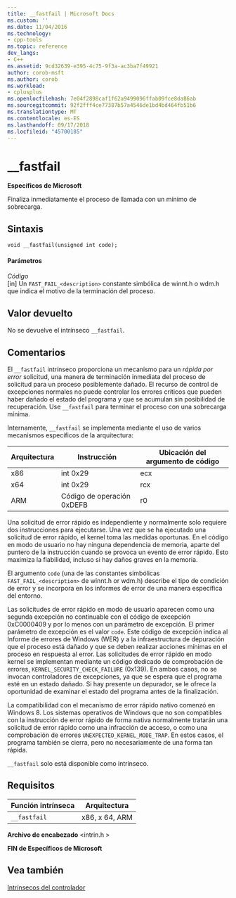 ```yaml
---
title: __fastfail | Microsoft Docs
ms.custom: ''
ms.date: 11/04/2016
ms.technology:
- cpp-tools
ms.topic: reference
dev_langs:
- C++
ms.assetid: 9cd32639-e395-4c75-9f3a-ac3ba7f49921
author: corob-msft
ms.author: corob
ms.workload:
- cplusplus
ms.openlocfilehash: 7e04f2898caf1f62a9499096ffab09fce8da86ab
ms.sourcegitcommit: 92f2fff4ce77387b57a4546de1bd4bd464fb51b6
ms.translationtype: MT
ms.contentlocale: es-ES
ms.lasthandoff: 09/17/2018
ms.locfileid: "45700185"
---
```

# <a name="fastfail"></a>__fastfail
**Específicos de Microsoft**  
  
 Finaliza inmediatamente el proceso de llamada con un mínimo de sobrecarga.  
  
## <a name="syntax"></a>Sintaxis  
  
```  
void __fastfail(unsigned int code);  
```  
  
#### <a name="parameters"></a>Parámetros  
*Código*<br/>
[in] Un `FAST_FAIL_<description>` constante simbólica de winnt.h o wdm.h que indica el motivo de la terminación del proceso.  
  
## <a name="return-value"></a>Valor devuelto  
 No se devuelve el intrínseco `__fastfail`.  
  
## <a name="remarks"></a>Comentarios  
 El `__fastfail` intrínseco proporciona un mecanismo para un *rápida por error* solicitud, una manera de terminación inmediata del proceso de solicitud para un proceso posiblemente dañado. El recurso de control de excepciones normales no puede controlar los errores críticos que pueden haber dañado el estado del programa y que se acumulan sin posibilidad de recuperación. Use `__fastfail` para terminar el proceso con una sobrecarga mínima.  
  
 Internamente, `__fastfail` se implementa mediante el uso de varios mecanismos específicos de la arquitectura:  
  
|Arquitectura|Instrucción|Ubicación del argumento de código|  
|------------------|-----------------|-------------------------------|  
|x86|int 0x29|ecx|  
|x64|int 0x29|rcx|  
|ARM|Código de operación 0xDEFB|r0|  
  
 Una solicitud de error rápido es independiente y normalmente solo requiere dos instrucciones para ejecutarse. Una vez que se ha ejecutado una solicitud de error rápido, el kernel toma las medidas oportunas. En el código en modo de usuario no hay ninguna dependencia de memoria, aparte del puntero de la instrucción cuando se provoca un evento de error rápido. Esto maximiza la fiabilidad, incluso si hay daños graves en la memoria.  
  
 El argumento `code` (una de las constantes simbólicas `FAST_FAIL_<description>` de winnt.h or wdm.h) describe el tipo de condición de error y se incorpora en los informes de error de una manera específica del entorno.  
  
 Las solicitudes de error rápido en modo de usuario aparecen como una segunda excepción no continuable con el código de excepción 0xC0000409 y por lo menos con un parámetro de excepción. El primer parámetro de excepción es el valor `code`. Este código de excepción indica al Informe de errores de Windows (WER) y a la infraestructura de depuración que el proceso está dañado y que se deben realizar acciones mínimas en el proceso en respuesta al error. Las solicitudes de error rápido en modo kernel se implementan mediante un código dedicado de comprobación de errores, `KERNEL_SECURITY_CHECK_FAILURE` (0x139). En ambos casos, no se invocan controladores de excepciones, ya que se espera que el programa esté en un estado dañado. Si hay presente un depurador, se le ofrece la oportunidad de examinar el estado del programa antes de la finalización.  
  
 La compatibilidad con el mecanismo de error rápido nativo comenzó en Windows 8. Los sistemas operativos de Windows que no son compatibles con la instrucción de error rápido de forma nativa normalmente tratarán una solicitud de error rápido como una infracción de acceso, o como una comprobación de errores `UNEXPECTED_KERNEL_MODE_TRAP`. En estos casos, el programa también se cierra, pero no necesariamente de una forma tan rápida.  
  
 `__fastfail` solo está disponible como intrínseco.  
  
## <a name="requirements"></a>Requisitos  
  
|Función intrínseca|Arquitectura|  
|---------------|------------------|  
|`__fastfail`|x86, x 64, ARM|  
  
 **Archivo de encabezado** \<intrin.h >  
  
**FIN de Específicos de Microsoft**  
  
## <a name="see-also"></a>Vea también  
 [Intrínsecos del controlador](../intrinsics/compiler-intrinsics.md)